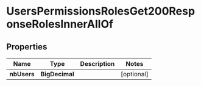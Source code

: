 

# UsersPermissionsRolesGet200ResponseRolesInnerAllOf


## Properties

| Name | Type | Description | Notes |
|------------ | ------------- | ------------- | -------------|
|**nbUsers** | **BigDecimal** |  |  [optional] |



